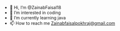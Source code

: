 - 👋 Hi, I’m @ZainabFaisal18
- 👀 I’m interested in coding
- 🌱 I’m currently learning java
- 📫 How to reach me Zainabfaisalpokhraj@gmail.com


<!---
ZainabFaisal18/ZainabFaisal18 is a ✨ special ✨ repository because its `README.md` (this file) appears on your GitHub profile.
You can click the Preview link to take a look at your changes.
--->

